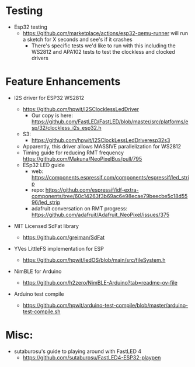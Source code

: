 # Testing

  * Esp32 testing
    * https://github.com/marketplace/actions/esp32-qemu-runner will run a sketch for X seconds and see's if it crashes
      * There's specific tests we'd like to run with this including the WS2812 and APA102 tests to test the clockless and clocked drivers

# Feature Enhancements

  * I2S driver for ESP32 WS2812
    * https://github.com/hpwit/I2SClocklessLedDriver
      * Our copy is here: https://github.com/FastLED/FastLED/blob/master/src/platforms/esp/32/clockless_i2s_esp32.h
    * S3:
      * https://github.com/hpwit/I2SClockLessLedDriveresp32s3
    * Apparently, this driver allows MASSIVE parallelization for WS2812
    * Timing guide for reducing RMT frequency https://github.com/Makuna/NeoPixelBus/pull/795
    * ESp32 LED guide
      * web: https://components.espressif.com/components/espressif/led_strip
      * repo: https://github.com/espressif/idf-extra-components/tree/60c14263f3b69ac6e98ecae79beecbe5c18d5596/led_strip
      * adafruit conversation on RMT progress: https://github.com/adafruit/Adafruit_NeoPixel/issues/375


  * MIT Licensed SdFat library
    * https://github.com/greiman/SdFat
  * YVes LittleFS implementation for ESP
    * https://github.com/hpwit/ledOS/blob/main/src/fileSystem.h

  * NimBLE for Arduino
    * https://github.com/h2zero/NimBLE-Arduino?tab=readme-ov-file

  * Arduino test compile
    * https://github.com/hpwit/arduino-test-compile/blob/master/arduino-test-compile.sh


# Misc:

  * sutaburosu's guide to playing around with FastLED 4
    * https://github.com/sutaburosu/FastLED4-ESP32-playpen